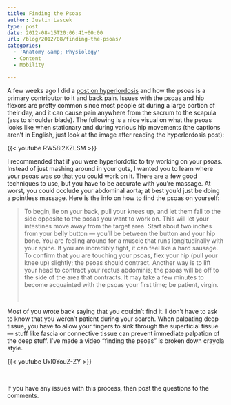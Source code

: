 ```yaml
---
title: Finding the Psoas
author: Justin Lascek
type: post
date: 2012-08-15T20:06:41+00:00
url: /blog/2012/08/finding-the-psoas/
categories:
  - 'Anatomy &amp; Physiology'
  - Content
  - Mobility

---
```

A few weeks ago I did a <a href="/blog/2012/07/hyperlordosis/" target="_blank">post on hyperlordosis</a> and how the psoas is a primary contributor to it and back pain. Issues with the psoas and hip flexors are pretty common since most people sit during a large portion of their day, and it can cause pain anywhere from the sacrum to the scapula (ass to shoulder blade). The following is a nice visual on what the psoas looks like when stationary and during various hip movements (the captions aren&#8217;t in English, just look at the image after reading the hyperlordosis post):

{{< youtube RW58i2KZLSM >}}

I recommended that if you were hyperlordotic to try working on your psoas. Instead of just mashing around in your guts, I wanted you to learn where your psoas was so that you could work on it. There are a few good techniques to use, but you have to be accurate with you&#8217;re massage. At worst, you could occlude your abdominal aorta; at best you&#8217;d just be doing a pointless massage. Here is the info on how to find the psoas on yourself:

> To begin, lie on your back, pull your knees up, and let them fall to the side opposite to the posas you want to work on. This will let your intestines move away from the target area. Start about two inches from your belly button — you’ll be between the button and your hip bone. You are feeling around for a muscle that runs longitudinally with your spine. If you are incredibly tight, it can feel like a hard sausage. To confirm that you are touching your psoas, flex your hip (pull your knee up) slightly; the psoas should contract. Another way is to lift your head to contract your rectus abdominis; the psoas will be off to the side of the area that contracts. It may take a few minutes to become acquainted with the psoas your first time; be patient, virgin.
> 
> &nbsp;

Most of you wrote back saying that you couldn&#8217;t find it. I don&#8217;t have to ask to know that you weren&#8217;t patient during your search. When palpating deep tissue, you have to allow your fingers to sink through the superficial tissue &#8212; stuff like fascia or connective tissue can prevent immediate palpation of the deep stuff. I&#8217;ve made a video &#8220;finding the psoas&#8221; is broken down crayola style.

{{< youtube Uxl0YouZ-ZY >}}

&nbsp;

If you have any issues with this process, then post the questions to the comments.
